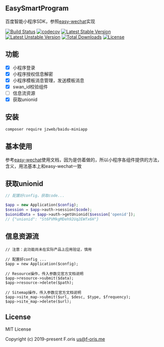 ## EasySmartProgram

百度智能小程序SDK，参照[easy-wechat](https://github.com/overtrue/wechat)实现

[![Build Status](https://travis-ci.com/itsanr-oris/easy-smartprogram.svg?branch=master)](https://travis-ci.com/itsanr-oris/easy-smartprogram)
[![codecov](https://codecov.io/gh/itsanr-oris/easy-smartprogram/branch/master/graph/badge.svg)](https://codecov.io/gh/itsanr-oris/easy-smartprogram)
[![Latest Stable Version](https://poser.pugx.org/f-oris/easy-smartprogram/v/stable)](https://packagist.org/packages/f-oris/easy-smartprogram)
[![Latest Unstable Version](https://poser.pugx.org/f-oris/easy-smartprogram/v/unstable)](https://packagist.org/packages/f-oris/easy-smartprogram)
[![Total Downloads](https://poser.pugx.org/f-oris/easy-smartprogram/downloads)](https://packagist.org/packages/f-oris/easy-smartprogram)
[![License](https://poser.pugx.org/f-oris/easy-smartprogram/license)](https://packagist.org/packages/f-oris/easy-smartprogram)

## 功能
- [x] 小程序登录
- [x] 小程序授权信息解密
- [x] 小程序模板消息管理，发送模板消息
- [x] swan_id校验组件
- [ ] 信息流资源
- [x] 获取unionid

## 安装

```bash
composer require jzweb/baidu-miniapp
```

## 基本使用

参考[easy-wechat](https://github.com/overtrue/wechat)使用文档，因为是仿着做的，所以小程序各组件提供的方法，含义，用法基本上和easy-wechat一致

## 获取unionid

```php
// 配置好config，获取code...

$app = new Application($config);
$session = $app->auth->session($code);
$uionidData = $app->auth->getUnionid($session['openid']);
// {"unionid": "St6PVMkgMDeh92Uq2EWfx6H"}

```

## 信息资源流

```
// 注意：此功能尚未在实际产品上应用验证，慎用

// 配置好config ...
$app = new Application($config);

// Resource操作，传入参数见官方文档说明
$app->resource->submit($data);
$app->resource->delete($path);

// Sitemap操作，传入参数见官方文档说明
$app->site_map->submit($url, $desc, $type, $frequency);
$app->site_map->delete($url);

```

## License

MIT License

Copyright (c) 2019-present F.oris <us@f-oris.me>
